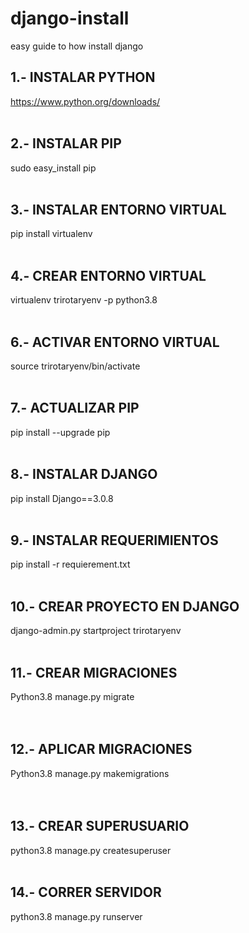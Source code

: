 # django-install
easy guide to how install django

## 1.- INSTALAR PYTHON<br>
https://www.python.org/downloads/
<br>
<br>

## 2.- INSTALAR PIP<br>
sudo easy_install pip
<br>
<br>

## 3.- INSTALAR ENTORNO VIRTUAL<br>
pip install virtualenv
<br>
<br>

## 4.- CREAR ENTORNO VIRTUAL<br>
virtualenv trirotaryenv -p python3.8
<br>
<br>

## 6.- ACTIVAR ENTORNO VIRTUAL
source trirotaryenv/bin/activate
<br>
<br>

## 7.- ACTUALIZAR PIP<br>
pip install --upgrade pip
<br>
<br>

## 8.- INSTALAR DJANGO<br>
pip install Django==3.0.8
<br>
<br>

## 9.- INSTALAR REQUERIMIENTOS
pip install -r requierement.txt
<br>
<br>

## 10.- CREAR PROYECTO EN DJANGO
django-admin.py startproject trirotaryenv
<br>
<br>

## 11.- CREAR MIGRACIONES
Python3.8 manage.py migrate  
<br>
<br>

## 12.- APLICAR MIGRACIONES
Python3.8 manage.py makemigrations  
<br>
<br>

## 13.- CREAR SUPERUSUARIO
python3.8 manage.py createsuperuser
<br>
<br>

## 14.- CORRER SERVIDOR
python3.8 manage.py runserver
<br>
<br>
